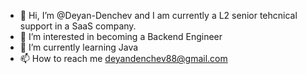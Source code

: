 - 👋 Hi, I’m @Deyan-Denchev and I am currently a L2 senior tehcnical support in a SaaS company.
- 👀 I’m interested in becoming a Backend Engineer 
- 🌱 I’m currently learning Java
- 📫 How to reach me deyandenchev88@gmail.com

<!---
Deyan-Denchev/Deyan-Denchev is a ✨ special ✨ repository because its `README.md` (this file) appears on your GitHub profile.
You can click the Preview link to take a look at your changes.
--->
